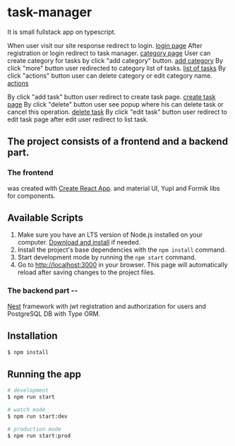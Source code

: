 # task-manager
It is small fullstack app on typescript.

When user visit our site response redirect to login. [login page](https://prnt.sc/CmVHDoHelmah)
After registration or login redirect to task manager. [category page](https://prnt.sc/Hvxd-INpnsx7)
User can create category for tasks by click "add category" button. [add category](https://prnt.sc/DhXOCe659Ofx)
By click "more" button user redirected to category list of tasks. [list of tasks](https://prnt.sc/NgHqwWOoLGWx)
By click "actions" button user can delete category  or edit category name. [actions](https://prnt.sc/01UoD9jpFtXI)
 
By click "add task" button user redirect to create task page. [create task page](https://prnt.sc/jy-InHyLzXxT)
By click "delete" button  user see popup where his can delete task or cancel this operation. [delete task](https://prnt.sc/zu6ZMVGCKhJo)
By click "edit task" button user redirect to edit task page after edit user redirect to list task.  


## The project consists of a frontend and a backend part.

### The frontend 
was created with [Create React App](https://github.com/facebook/create-react-app). and material UI, Yupl and Formik libs for components.

## Available Scripts

1. Make sure you have an LTS version of Node.js installed on your computer.
   [Download and install](https://nodejs.org/en/) if needed.
2. Install the project's base dependencies with the `npm install` command.
3. Start development mode by running the `npm start` command.
4. Go to [http://localhost:3000](http://localhost:3000) in your browser.
 This page will automatically reload after saving changes to the project files.


### The backend part  --
 [Nest](https://github.com/nestjs/nest) framework with jwt registration and authorization for users and PostgreSQL DB with Type ORM.


## Installation

```bash
$ npm install
```

## Running the app

```bash
# development
$ npm run start

# watch mode
$ npm run start:dev

# production mode
$ npm run start:prod